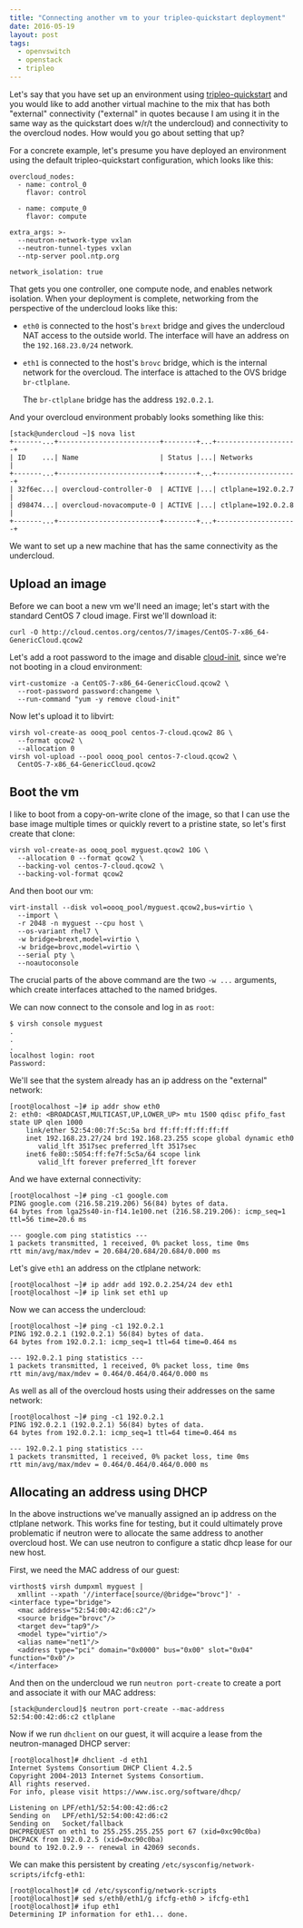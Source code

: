 ```yaml
---
title: "Connecting another vm to your tripleo-quickstart deployment"
date: 2016-05-19
layout: post
tags:
  - openvswitch
  - openstack
  - tripleo
---
```


Let's say that you have set up an environment using
[tripleo-quickstart][] and you would like to add another virtual
machine to the mix that has both "external" connectivity ("external"
in quotes because I am using it in the same way as the quickstart does
w/r/t the undercloud) and connectivity to the overcloud nodes.  How
would you go about setting that up?

For a concrete example, let's presume you have deployed an environment
using the default tripleo-quickstart configuration, which looks like
this:

    overcloud_nodes:
      - name: control_0
        flavor: control

      - name: compute_0
        flavor: compute

    extra_args: >-
      --neutron-network-type vxlan
      --neutron-tunnel-types vxlan
      --ntp-server pool.ntp.org

    network_isolation: true

That gets you one controller, one compute node, and enables network
isolation.  When your deployment is complete, networking from the
perspective of the undercloud looks like this:

- `eth0` is connected to the host's `brext` bridge and gives the
  undercloud NAT access to the outside world.  The interface will have
  an address on the `192.168.23.0/24` network.

- `eth1` is connected to the host's `brovc` bridge, which is the
  internal network for the overcloud.  The interface is attached to
  the OVS bridge `br-ctlplane`.

  The `br-ctlplane` bridge has the address `192.0.2.1`.

And your overcloud environment probably looks something like this:

    [stack@undercloud ~]$ nova list
    +-------...+-------------------------+--------+...+--------------------+
    | ID    ...| Name                    | Status |...| Networks           |
    +-------...+-------------------------+--------+...+--------------------+
    | 32f6ec...| overcloud-controller-0  | ACTIVE |...| ctlplane=192.0.2.7 |
    | d98474...| overcloud-novacompute-0 | ACTIVE |...| ctlplane=192.0.2.8 |
    +-------...+-------------------------+--------+...+--------------------+

We want to set up a new machine that has the same connectivity as the
undercloud.

## Upload an image

Before we can boot a new vm we'll need an image; let's start with the
standard CentOS 7 cloud image.  First we'll download it:

    curl -O http://cloud.centos.org/centos/7/images/CentOS-7-x86_64-GenericCloud.qcow2

Let's add a root password to the image and disable [cloud-init][],
since we're not booting in a cloud environment:

    virt-customize -a CentOS-7-x86_64-GenericCloud.qcow2 \
      --root-password password:changeme \
      --run-command "yum -y remove cloud-init"

Now let's upload it to libvirt:

    virsh vol-create-as oooq_pool centos-7-cloud.qcow2 8G \
      --format qcow2 \
      --allocation 0
    virsh vol-upload --pool oooq_pool centos-7-cloud.qcow2 \
      CentOS-7-x86_64-GenericCloud.qcow2

## <a id="boot-the-vm">Boot the vm</a>

I like to boot from a copy-on-write clone of the image, so that I can
use the base image multiple times or quickly revert to a pristine
state, so let's first create that clone:

    virsh vol-create-as oooq_pool myguest.qcow2 10G \
      --allocation 0 --format qcow2 \
      --backing-vol centos-7-cloud.qcow2 \
      --backing-vol-format qcow2

And then boot our vm:
<a id="virt-install"></a>

    virt-install --disk vol=oooq_pool/myguest.qcow2,bus=virtio \
      --import \
      -r 2048 -n myguest --cpu host \
      --os-variant rhel7 \
      -w bridge=brext,model=virtio \
      -w bridge=brovc,model=virtio \
      --serial pty \
      --noautoconsole

The crucial parts of the above command are the two `-w ...` arguments,
which create interfaces attached to the named bridges.

We can now connect to the console and log in as `root`:

    $ virsh console myguest
    .
    .
    .
    localhost login: root
    Password:

We'll see that the system already has an ip address on the "external"
network:

    [root@localhost ~]# ip addr show eth0
    2: eth0: <BROADCAST,MULTICAST,UP,LOWER_UP> mtu 1500 qdisc pfifo_fast state UP qlen 1000
        link/ether 52:54:00:7f:5c:5a brd ff:ff:ff:ff:ff:ff
        inet 192.168.23.27/24 brd 192.168.23.255 scope global dynamic eth0
           valid_lft 3517sec preferred_lft 3517sec
        inet6 fe80::5054:ff:fe7f:5c5a/64 scope link 
           valid_lft forever preferred_lft forever

And we have external connectivity:

    [root@localhost ~]# ping -c1 google.com
    PING google.com (216.58.219.206) 56(84) bytes of data.
    64 bytes from lga25s40-in-f14.1e100.net (216.58.219.206): icmp_seq=1 ttl=56 time=20.6 ms

    --- google.com ping statistics ---
    1 packets transmitted, 1 received, 0% packet loss, time 0ms
    rtt min/avg/max/mdev = 20.684/20.684/20.684/0.000 ms

Let's give `eth1` an address on the ctlplane network:

    [root@localhost ~]# ip addr add 192.0.2.254/24 dev eth1
    [root@localhost ~]# ip link set eth1 up

Now we can access the undercloud:

    [root@localhost ~]# ping -c1 192.0.2.1
    PING 192.0.2.1 (192.0.2.1) 56(84) bytes of data.
    64 bytes from 192.0.2.1: icmp_seq=1 ttl=64 time=0.464 ms

    --- 192.0.2.1 ping statistics ---
    1 packets transmitted, 1 received, 0% packet loss, time 0ms
    rtt min/avg/max/mdev = 0.464/0.464/0.464/0.000 ms

As well as all of the overcloud hosts using their addresses on the
same network:

    [root@localhost ~]# ping -c1 192.0.2.1
    PING 192.0.2.1 (192.0.2.1) 56(84) bytes of data.
    64 bytes from 192.0.2.1: icmp_seq=1 ttl=64 time=0.464 ms

    --- 192.0.2.1 ping statistics ---
    1 packets transmitted, 1 received, 0% packet loss, time 0ms
    rtt min/avg/max/mdev = 0.464/0.464/0.464/0.000 ms

## Allocating an address using DHCP

In the above instructions we've manually assigned an ip address on the
ctlplane network.  This works fine for testing, but it could
ultimately prove problematic if neutron were to allocate the same
address to another overcloud host.  We can use neutron to configure a
static dhcp lease for our new host.

First, we need the MAC address of our guest:

    virthost$ virsh dumpxml myguest |
      xmllint --xpath '//interface[source/@bridge="brovc"]' -
    <interface type="bridge">
      <mac address="52:54:00:42:d6:c2"/>
      <source bridge="brovc"/>
      <target dev="tap9"/>
      <model type="virtio"/>
      <alias name="net1"/>
      <address type="pci" domain="0x0000" bus="0x00" slot="0x04" function="0x0"/>
    </interface>

And then on the undercloud we run `neutron port-create` to create a
port and associate it with our MAC address:

    [stack@undercloud]$ neutron port-create --mac-address 52:54:00:42:d6:c2 ctlplane

Now if we run `dhclient` on our guest, it will acquire a lease from
the neutron-managed DHCP server:

    [root@localhost]# dhclient -d eth1
    Internet Systems Consortium DHCP Client 4.2.5
    Copyright 2004-2013 Internet Systems Consortium.
    All rights reserved.
    For info, please visit https://www.isc.org/software/dhcp/

    Listening on LPF/eth1/52:54:00:42:d6:c2
    Sending on   LPF/eth1/52:54:00:42:d6:c2
    Sending on   Socket/fallback
    DHCPREQUEST on eth1 to 255.255.255.255 port 67 (xid=0xc90c0ba)
    DHCPACK from 192.0.2.5 (xid=0xc90c0ba)
    bound to 192.0.2.9 -- renewal in 42069 seconds.

We can make this persistent by creating
`/etc/sysconfig/network-scripts/ifcfg-eth1`:

    [root@localhost]# cd /etc/sysconfig/network-scripts
    [root@localhost]# sed s/eth0/eth1/g ifcfg-eth0 > ifcfg-eth1
    [root@localhost]# ifup eth1
    Determining IP information for eth1... done.

[tripleo-quickstart]: https://github.com/openstack/tripleo-quickstart/
[cloud-init]: https://cloudinit.readthedocs.io/en/latest/
